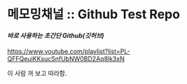 # 메모밍채널 :: Github Test Repo

#### ***바로 사용하는 초간단 Github(깃허브)***
https://www.youtube.com/playlist?list=PL-QFFQeuiKKsucSnfUbNW0BD2Aq8lk3xN

이 사람 꺼 보고 따라함. 
